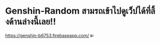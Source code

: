 # Genshin-Random สามรถเข้าไปดูเว็ปได้ที่ลิ้งด้านล่างนี้เลย!!

https://genshin-b6753.firebaseapp.com/    ⇇
